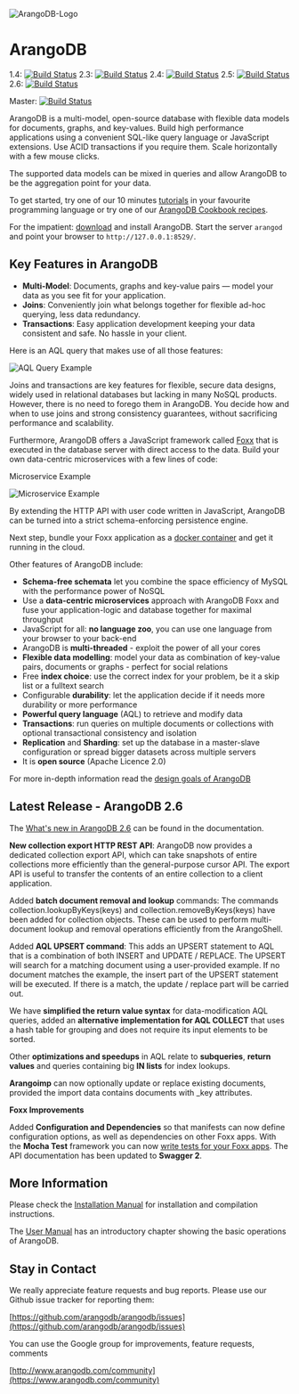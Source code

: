 ![ArangoDB-Logo](https://www.arangodb.com/wp-content/uploads/2012/10/logo_arangodb_transp.png)

ArangoDB
========

1.4: [![Build Status](https://secure.travis-ci.org/arangodb/arangodb.png?branch=1.4)](http://travis-ci.org/arangodb/arangodb)
2.3: [![Build Status](https://secure.travis-ci.org/arangodb/arangodb.png?branch=2.3)](http://travis-ci.org/arangodb/arangodb)
2.4: [![Build Status](https://secure.travis-ci.org/arangodb/arangodb.png?branch=2.4)](http://travis-ci.org/arangodb/arangodb)
2.5: [![Build Status](https://secure.travis-ci.org/arangodb/arangodb.png?branch=2.5)](http://travis-ci.org/arangodb/arangodb)
2.6: [![Build Status](https://secure.travis-ci.org/arangodb/arangodb.png?branch=2.6)](http://travis-ci.org/arangodb/arangodb)

Master: [![Build Status](https://secure.travis-ci.org/arangodb/arangodb.png?branch=master)](http://travis-ci.org/arangodb/arangodb)

ArangoDB is a multi-model, open-source database with flexible data models for documents, graphs, and key-values. Build high performance applications using a convenient SQL-like query language or JavaScript extensions. Use ACID transactions if you require them. Scale horizontally with a few mouse clicks.

The supported data models can be mixed in queries and allow ArangoDB to be the aggregation point for your data.

To get started, try one of our 10 minutes [tutorials](https://www.arangodb.com/tutorials) in your favourite programming language or try one of our [ArangoDB Cookbook recipes](https://docs.arangodb.com/cookbook).

For the impatient: [download](https://www.arangodb.com/download) and install ArangoDB. Start the server `arangod` and point your browser to `http://127.0.0.1:8529/`.

Key Features in ArangoDB
------------------------
* **Multi-Model**: Documents, graphs and key-value pairs — model your data as you see fit for your application.
* **Joins**: Conveniently join what belongs together for flexible ad-hoc querying, less data redundancy.
* **Transactions**: Easy application development keeping your data consistent and safe. No hassle in your client.

Here is an AQL query that makes use of all those features:

![AQL Query Example](https://www.arangodb.com/wp-content/uploads/2015/03/query_join.png)

Joins and transactions are key features for flexible, secure data designs, widely used in relational databases but lacking in many NoSQL products. However, there is no need to forego them in ArangoDB. You decide how and when to use joins and strong consistency guarantees, without sacrificing performance and scalability. 

Furthermore, ArangoDB offers a JavaScript framework called [Foxx](https://www.arangodb.com/foxx) that is executed in the database server with direct access to the data. Build your own data-centric microservices with a few lines of code:

Microservice Example

![Microservice Example](https://www.arangodb.com/wp-content/uploads/2015/03/microservice.png)

By extending the HTTP API with user code written in JavaScript, ArangoDB can be turned into a strict schema-enforcing persistence engine.

Next step, bundle your Foxx application as a [docker container](https://docs.arangodb.com/cookbook/UsingArangoDBNodeJSDocker.html) and get it running in the cloud.

Other features of ArangoDB include:

* **Schema-free schemata** let you combine the space efficiency of MySQL with the performance power of NoSQL
* Use a **data-centric microservices** approach with ArangoDB Foxx and fuse your application-logic and database together for maximal throughput
* JavaScript for all: **no language zoo**, you can use one language from your browser to your back-end
* ArangoDB is **multi-threaded** - exploit the power of all your cores
* **Flexible data modelling**: model your data as combination of key-value pairs, documents or graphs - perfect for social relations
* Free **index choice**: use the correct index for your problem, be it a skip list or a fulltext search
* Configurable **durability**: let the application decide if it needs more durability or more performance
* **Powerful query language** (AQL) to retrieve and modify data 
* **Transactions**: run queries on multiple documents or collections with optional transactional consistency and isolation
* **Replication** and **Sharding**: set up the database in a master-slave configuration or spread bigger datasets across multiple servers
* It is **open source** (Apache Licence 2.0)

For more in-depth information read the [design goals of ArangoDB](http://www.arangodb.com/2012/03/07/avocadodbs-design-objectives)


Latest Release - ArangoDB 2.6
-----------------

The [What's new in ArangoDB 2.6](https://docs.arangodb.com/NewFeatures/NewFeatures26.html) can be found in the documentation.

**New collection export HTTP REST API**: ArangoDB now provides a dedicated collection export API, which can take snapshots of entire collections more efficiently than the general-purpose cursor API. The export API is useful to transfer the contents of an entire collection to a client application.

Added **batch document removal and lookup** commands: The commands collection.lookupByKeys(keys) and collection.removeByKeys(keys) have been added for collection objects. These can be used to perform multi-document lookup and removal operations efficiently from the ArangoShell.

Added **AQL UPSERT command**: This adds an UPSERT statement to AQL that is a combination of both INSERT and UPDATE / REPLACE. The UPSERT will search for a matching document using a user-provided example. If no document matches the example, the insert part of the UPSERT statement will be executed. If there is a match, the update / replace part will be carried out.

We have **simplified the return value syntax** for data-modification AQL queries, added an **alternative implementation for AQL COLLECT** that uses a hash table for grouping and does not require its input elements to be sorted. 

Other **optimizations and speedups** in AQL relate to **subqueries**, **return values** and queries containing big **IN lists** for index lookups.

**Arangoimp** can now optionally update or replace existing documents, provided the import data contains documents with _key attributes.

**Foxx Improvements**

Added **Configuration and Dependencies** so that manifests can now define configuration options, as well as dependencies on other Foxx apps. With the **Mocha Test** framework you can now [write tests for your Foxx apps](https://www.arangodb.com/2015/04/testing-foxx-mocha/). The API documentation has been updated to **Swagger 2**. 


More Information
----------------

Please check the [Installation Manual](https://docs.arangodb.com/Installing/) for installation and compilation instructions.

The [User Manual](https://docs.arangodb.com/FirstSteps/) has an introductory chapter showing the basic operations of ArangoDB.


Stay in Contact
---------------

We really appreciate feature requests and bug reports. Please use our Github issue tracker for reporting them:

[https://github.com/arangodb/arangodb/issues](https://github.com/arangodb/arangodb/issues)

You can use the Google group for improvements, feature requests, comments 

[http://www.arangodb.com/community](https://www.arangodb.com/community)
